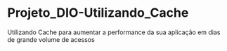 # Projeto_DIO-Utilizando_Cache
Utilizando Cache para aumentar a performance da sua aplicação em dias de grande volume de acessos
